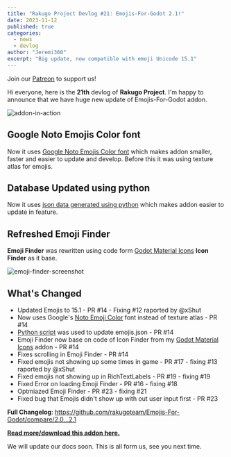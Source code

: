 ```yaml
---
title: "Rakugo Project Devlog #21: Emojis-For-Godot 2.1!"
date: 2023-11-12
published: true
categories:
  - news
  - devlog
author: "Jeremi360"
excerpt: "Big update, now compatible with emoji Unicode 15.1"
---
```


Join our [Patreon](https://www.patreon.com/rakguoteam) to support us!

Hi everyone, here is the **21th** devlog of **Rakugo Project**.
I'm happy to announce that we have huge new update of Emojis-For-Godot addon.

![addon-in-action]

## Google Noto Emojis Color font
Now it uses [Google Noto Emojis Color font][Noto Emoji Color]
which makes addon smaller, faster and easier to update and develop.
Before this it was using texture atlas for emojis.

## Database Updated using python
Now it uses [json data generated using python][Python script]
which makes addon easier to update in feature.

## Refreshed Emoji Finder
**Emoji Finder** was rewritten using code form [Godot Material Icons] **Icon Finder** as it base.

![emoji-finder-screenshot]

## What's Changed
-  Updated Emojis to 15.1 - PR #14 - Fixing #12 raported by @xShut 
- Now uses Google's [Noto Emoji Color] font instead of texture atlas - PR #14
- [Python script] was used to update emojis.json - PR #14
- Emoji Finder now base on code of Icon Finder from my [Godot Material Icons] addon - PR #14
- Fixes scrolling in Emoji Finder  - PR #14
- Fixed emojis not showing up some times in game - PR #17 - fixing #13  raported by @xShut 
- Fixed emojis not showing up in RichTextLabels - PR #19  - fixing #19 
- Fixed Error on loading Emoji Finder - PR #16 - fixing #18 
-  Optmiazed Emoji Finder - PR #23 - fixing #21
- Fixed bug that Emojis didn't show up with out user input first - PR #23

**Full Changelog**: <https://github.com/rakugoteam/Emojis-For-Godot/compare/2.0...2.1>

[**Read more/download this addon here.**]

We will update our docs soon.
This is all form us, see you next time.

[addon-in-action]:https://github.com/rakugoteam/Emojis-For-Godot/raw/godot-4/.assets/addon-in-action.png
[Noto Emoji Color]:https://github.com/googlefonts/noto-emoji/tree/main/png
[Godot Material Icons]:https://github.com/rakugoteam/Godot-Material-Icons
[Python script]:https://github.com/rakugoteam/Emojis-For-Godot/tree/godot-4/addons/emojis-for-godot/emojis/gen_json.py
[emoji-finder-screenshot]:https://github.com/rakugoteam/Emojis-For-Godot/raw/godot-4/.assets/emoji-finder.png
[LabelWithEmojis-screenshot]:https://github.com/rakugoteam/Emojis-For-Godot/raw/godot-4/.assets/label-with-emojis.png
[export-screenshot]:https://github.com/rakugoteam/Emojis-For-Godot/raw/godot-4/.assets/export.png
[**Read more/download this addon here.**]:/addons/emojis-for-godot